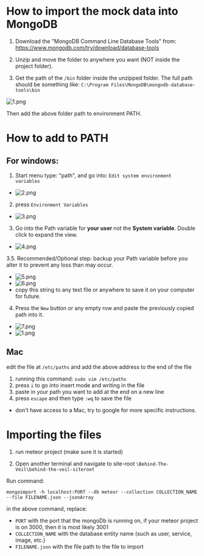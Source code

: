 # How to import the mock data into MongoDB
1. Download the "MongoDB Command Line Database Tools" from: https://www.mongodb.com/try/download/database-tools

2. Unzip and move the folder to anywhere you want (NOT inside the project folder). 

3. Get the path of the `/bin` folder inside the unzipped folder. The full path should be something like: `C:\Program Files\MongoDB\mongodb-database-tools\bin`

![1.png](images/1.png)

Then add the above folder path to environment PATH.

# How to add to PATH
## For windows:
1. Start menu type: "path", and go into: `Edit system environment variables`
- ![2.png](images/2.png)


2. press `Environment Variables`
- ![3.png](images/3.png)


3. Go into the Path variable for **your user** not the **System variable**. Double click to expand the view.
- ![4.png](images/4.png)


3.5. Recommended/Optional step: backup your Path variable before you alter it to prevent any loss than may occur.
- ![5.png](images/5.png)
- ![6.png](images/6.png)
- copy this string to any text file or anywhere to save it on your computer for future.


4. Press the `New` button or any empty row and paste the previously copied path into it.
- ![7.png](images/7.png)
- ![1.png](images/1.png)

## Mac
edit the file at `/etc/paths` and add the above address to the end of the file
1. running this command: `sudo vim /etc/paths`
2. press `i` to go into insert mode and writing in the file
3. paste in your path you want to add at the end on a new line
4. press `escape` and then type `:wq` to save the file

- don't have access to a Mac, try to google for more specific instructions.

# Importing the files
1. run meteor project (make sure it is started)

2. Open another terminal and navigate to site-root `\Behind-The-Veil\behind-the-veil-siteroot` 

Run command:
```
mongoimport -h localhost:PORT --db meteor --collection COLLECTION_NAME --file FILENAME.json --jsonArray
```
in the above command, replace:
- `PORT` with the port that the mongoDb is running on, if your meteor project is on 3000, then it is most likely 3001
- `COLLECTION_NAME` with the database entity name (such as user, service, image, etc.)
- `FILENAME.json` with the file path to the file to import